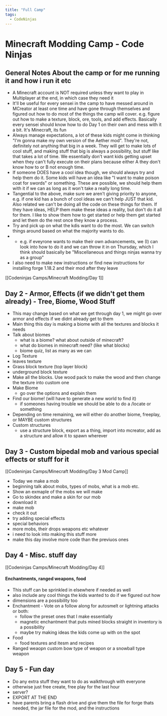 ```yaml
---
title: "Full Camp"
tags:
  - CodeNinjas
---
```


# Minecraft Modding Camp - Code Ninjas

## General Notes About the camp or for me running it and how i run it etc

- A Minecraft account is NOT required unless they want to play in Multiplayer at the end, in which case they need it
- It'll be useful for every sensei in the camp to have messed around in MCreator at least one time and have gone through themselves and figured out how to do most of the things the camp will cover. e.g. figure out how to make a texture, block, ore, tools, and add effects. Basically every sensei should know how to do Day 1 on their own and mess with it a bit. It's Minecraft, its fun
- Always manage expectations, a lot of these kids might come in thinking "I'm gonna make my own version of the Aether mod". They're not, definitely not anything that big in a week. They will get to make lots of cool stuff, and making stuff that big is always a possibility, but stuff like that takes a lot of time. We essentially don't want kids getting upset when they can't fully execute on their plans because either A they don't know how to or B not enough time.
- If someone DOES have a cool idea though, we should always try and help them do it. Some kids will have an idea like "I want to make poison coat for swords" or something. These are possible, we should help them with it if we can as long as it won't take a really long time.
- Tangential to the above, make sure we aren't giving priority to anyone, e.g. if one kid has a bunch of cool ideas we can't help JUST that kid. Also related we can't be doing all the code on these things for them. If they have ideas, HELP them make these ideas a reality, but don't do it all for them. I like to show them how to get started or help them get started and let them do the rest once they know a process.
- Try and pick up on what the kdis want to do the most. We can switch things around based on what the majority wants to do.
- - e.g. if eveyrone wants to make their own advancements, we (I) can look into how to do it and we can throw it in on Thursday, which I think should basically be "Miscellaneous and things ninjas wanna try as a group"
- I also need to make new instructions or find new instructions for installing forge 1.18.2 and their mod after they leave

[[Codeninjas Camps/Minecraft Modding/Day 1]]

## Day 2 - Armor, Effects (if we didn't get them already) - Tree, Biome, Wood Stuff

- This may change based on what we get through day 1, we might go over armor and effects if we didnt already get to them
- Main thing this day is making a biome with all the textures and blocks it needs
- Talk about biomes
  - what is a biome? what about outside of minecraft?
  - what do biomes in minecraft need? (like what blocks)
  - biome quiz, list as many as we can
- Log Texture
- leaves texture
- Grass block texture (top layer block)
- underground block texture
- Make all the blocks. Use wood pack to make the wood and then change the texture into custom one
- Make Biome
  - go over the options and explain them
- Find our biome! (will have to generate a new world to find it)
  - if someones having trouble we should be able to do a /locate or something
- Depending on time remaining, we will either do another biome, freeplay, or MAYBE custom structures
- Custom structures
  - use a structure block, export as a thing, import into mcreator, add as a structure and allow it to spawn wherever

## Day 3 - Custom bipedal mob and various special effects or stuff for it

[[Codeninjas Camps/Minecraft Modding/Day 3 Mod Camp]]

- Today we make a mob
- beginning talk about mobs, types of mobs, what is a mob etc.
- Show an exmaple of the mobs we will make
- Go to skindex and make a skin for our mob
- download it
- make mob
- check it out
- try adding special effects
- special behaviors
- more mobs, their drops weapons etc whatever
- i need to look into making this stuff more
- make this day involve more code than the previuos ones

## Day 4 - Misc. stuff day

[[Codeninjas Camps/Minecraft Modding/Day 4]]

#### Enchantments, ranged weapons, food

- This stuff can be sprinkled in elsewhere if needed as well
- also include any cool things the kids wanted to do if we figured out how
- dimensions are a possibility too
- Enchantment - Vote on a follow along for autosmelt or lightning attacks or both:
  - follow the preset ones that I make essentially
  - magnetic enchantment that puts mined blocks straight in inventory is a possibility
  - maybe try making ideas the kids come up with on the spot
- Food
  - food textures and itesm and recipes
- Ranged weaopn custom bow type of weapon or a snowball type weapon

## Day 5 - Fun day

- Do any extra stuff they want to do as walkthrough with everyone
- otherwise just free create, free play for the last hour
- server?
- EXPORT AT THE END
- have parents bring a flash drive and give them the file for forge thats needed, the jar file for the mod, and the instructions
